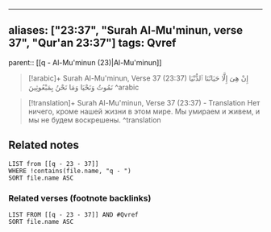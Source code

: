 
---
aliases: ["23:37", "Surah Al-Mu'minun, verse 37", "Qur'an 23:37"]
tags: Qvref
---

parent:: [[q - Al-Mu'minun (23)|Al-Mu'minun]]

> [!arabic]+ Surah Al-Mu'minun, Verse 37 (23:37)
> <span class="quran-arabic">إِنْ هِىَ إِلَّا حَيَاتُنَا ٱلدُّنْيَا نَمُوتُ وَنَحْيَا وَمَا نَحْنُ بِمَبْعُوثِينَ</span>
^arabic

> [!translation]+ Surah Al-Mu'minun, Verse 37 (23:37) - Translation
> Нет ничего, кроме нашей жизни в этом мире. Мы умираем и живем, и мы не будем воскрешены.
^translation



## Related notes
```dataview
LIST from [[q - 23 - 37]]
WHERE !contains(file.name, "q - ")
SORT file.name ASC
```

### Related verses (footnote backlinks)
```dataview
LIST FROM [[q - 23 - 37]] AND #Qvref
SORT file.name ASC
```

